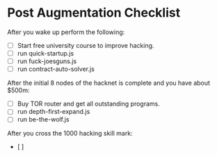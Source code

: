 # Post Augmentation Checklist

After you wake up perform the following:
- [ ] Start free university course to improve hacking.
- [ ] run quick-startup.js
- [ ] run fuck-joesguns.js
- [ ] run contract-auto-solver.js

After the initial 8 nodes of the hacknet is complete and you have about $500m:
- [ ] Buy TOR router and get all outstanding programs.
- [ ] run depth-first-expand.js
- [ ] run be-the-wolf.js

After you cross the 1000 hacking skill mark:
- [ ] 